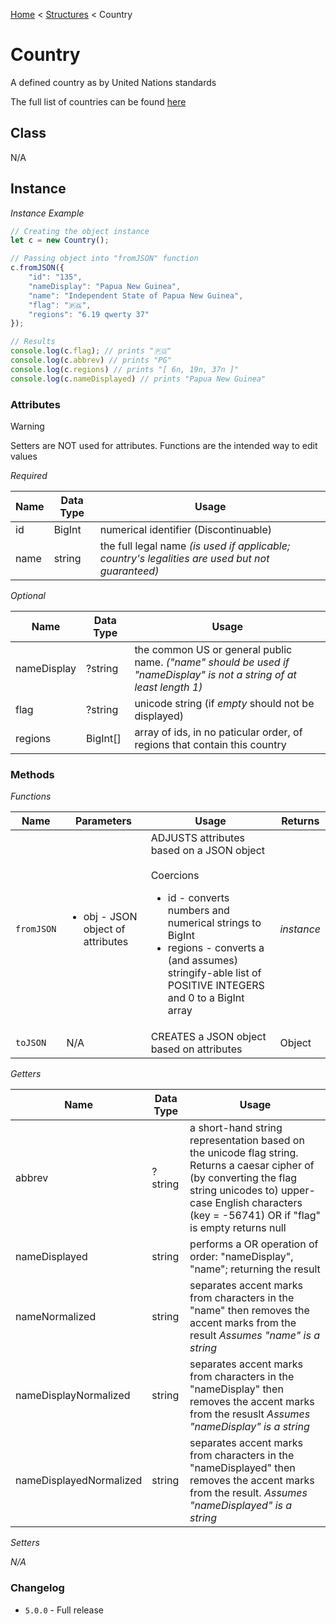 [Home](../../readme.md) < [Structures](./_.md) < Country

# Country

A defined country as by United Nations standards

The full list of countries can be found [here](../collections/countries.md)

## Class

N/A

## Instance

*Instance Example*
```js
// Creating the object instance
let c = new Country();

// Passing object into "fromJSON" function
c.fromJSON({
    "id": "135",
    "nameDisplay": "Papua New Guinea",
    "name": "Independent State of Papua New Guinea",
    "flag": "🇵🇬",
    "regions": "6.19 qwerty 37"
});

// Results
console.log(c.flag); // prints "🇵🇬"
console.log(c.abbrev) // prints "PG"
console.log(c.regions) // prints "[ 6n, 19n, 37n ]"
console.log(c.nameDisplayed) // prints "Papua New Guinea"
```

### Attributes

> [!WARNING]
> Setters are NOT used for attributes. Functions are the intended way to edit values

*Required*

| Name | Data Type | Usage
| - | - | - |
| id | BigInt | numerical identifier (Discontinuable)
| name | string | the full legal name *(is used if applicable; country's legalities are used but not guaranteed)*

*Optional*

| Name | Data Type | Usage
| - | - | - |
| nameDisplay | ?string | the common US or general public name. _("name" should be used if "nameDisplay" is not a string of at least length 1)_
| flag | ?string | unicode string (if *empty* should not be displayed)
| regions | BigInt[] | array of ids, in no paticular order, of regions that contain this country

### Methods

*Functions*

| Name | Parameters | Usage | Returns
| - | - | - | - |
| `fromJSON` | <ul><li>obj - JSON object of attributes</li></ul> | ADJUSTS attributes based on a JSON object<br><br>Coercions<ul><li>id - converts numbers and numerical strings to BigInt</li><li>regions - converts a (and assumes) stringify-able list of POSITIVE INTEGERS and 0 to a BigInt array</li></ul> | *instance*
| `toJSON` | N/A | CREATES a JSON object based on attributes | Object

*Getters*

| Name | Data Type | Usage
| - | - | - |
| abbrev | ?string | a short-hand string representation based on the unicode flag string. Returns a caesar cipher of (by converting the flag string unicodes to) upper-case English characters (key = -56741) OR if "flag" is empty returns null
| nameDisplayed | string | performs a OR operation of order: "nameDisplay", "name"; returning the result
| nameNormalized | string | separates accent marks from characters in the "name" then removes the accent marks from the result *Assumes "name" is a string*
| nameDisplayNormalized | string | separates accent marks from characters in the "nameDisplay" then removes the accent marks from the resuslt *Assumes "nameDisplay" is a string*
| nameDisplayedNormalized | string | separates accent marks from characters in the "nameDisplayed" then removes the accent marks from the result. *Assumes "nameDisplayed" is a string*

*Setters*

*N/A*

### Changelog

* `5.0.0` - Full release
